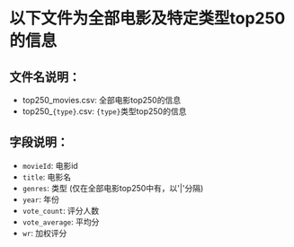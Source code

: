 # 以下文件为全部电影及特定类型top250的信息

## 文件名说明：

- top250_movies.csv: 全部电影top250的信息
- top250_`{type}`.csv: `{type}`类型top250的信息

## 字段说明：

- `movieId`: 电影id
- `title`: 电影名
- `genres`: 类型 (仅在全部电影top250中有，以'|'分隔)
- `year`: 年份
- `vote_count`: 评分人数
- `vote_average`: 平均分
- `wr`: 加权评分

